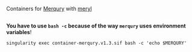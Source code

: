 
Containers for [Merqury](https://github.com/marbl/merqury) with [meryl](https://github.com/marbl/meryl)

## 

**You have to use `bash -c` because of the way `merqury` uses environment variables**!

```{bash}
singularity exec container-merqury.v1.3.sif bash -c 'echo $MERQURY'
```


